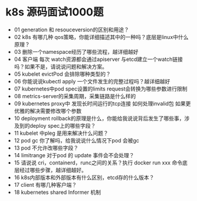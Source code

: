 # k8s 源码面试1000题

- 01 generation 和 resouceversion的区别和用途？
- 02 k8s 有哪几种 qos策略，你能详细描述其中的一种吗？底层是linux中什么原理？
- 03 删除一个namespace经历了哪些流程，越详细越好
- 04 客户端 每次 watch资源都会通过apiserver 与etcd建立一个watch链接吗？如果不是，请说说问题和解决方案。
- 05 kubelet evictPod 会排除哪种类型的？
- 06 你能说说kubectl apply 一个文件发生的完整过程吗？越详细越好
- 07 kubernetes中pod spec设置的limits request会转换为哪些参数进行限制
- 08 metrics-server的采集周期，采集链路是什么样的
- 09 kubernetes proxy中 发现长时间运行的tcp连接 如何处理invalid包 如果更优雅的解决需要修改哪个参数
- 10 deployment rollback的原理是什么，你能给我说说背后发生了哪些事，涉及到的deploy spec上的哪些字段？
- 11 kubelet 中pleg 是用来解决什么问题？
- 12 pod gc 你了解吗，给我说说什么情况下pod 会被gc
- 13 pod 不允许改哪些字段？
- 14 limitrange 对于pod 的 update 事件会不会处理？
- 15 请说说 cri，containerd，runc之间的关系？执行 docker run xxx 命令底层经过哪些步骤，越详细越好。
- 16 k8s内部版本和外部版本有什么区别，etcd存的什么版本？
- 17 client 有哪几种客户端？
- 18 kubernetes shared Informer 机制
